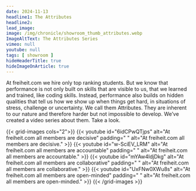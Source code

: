 ```yaml
---
date: 2024-11-13
headline1: The Attributes
headline2:
lead_image:
image: /img/chronicle/showroom_thumb_attributes.webp
ImageAltText: The Attributes Series
vimeo: null
youtube: null
tags: [ showroom ]
hideHeaderTitle: true
hideImageOnArticle: true
---
```


At freiheit.com we hire only top ranking students. But we know that performance is not only built on skills that are visible to us, that we learned and trained, like coding skills. Instead, performance also builds on hidden qualities that tell us how we show up when things get hard, in situations of stress, challenge or uncertainty. We call them Attributes. They are inherent to our nature and therefore harder but not impossible to develop. We’ve created a video series about them. Take a look.

{{< grid-images cols="2">}}
    {{< youtube id="6idCPwQTjps" alt="At freiheit.com all members are decisive" padding=" " alt="At freiheit.com all members are decisive." >}}
    {{< youtube id="w-SciEV_LRM" alt="At freiheit.com all members are accountable" padding=" " alt="At freiheit.com all members are accountable." >}}
    {{< youtube id="mYAw4ldjDkg" alt="At freiheit.com all members are collaborative" padding=" " alt="At freiheit.com all members are collaborative." >}}
    {{< youtube id="UxFNw0XWu8s" alt="At freiheit.com all members are open-minded" padding=" " alt="At freiheit.com all members are open-minded." >}}
{{< /grid-images >}}
